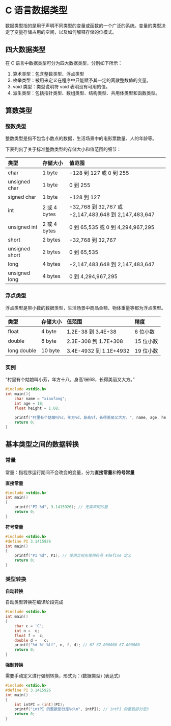 # C 语言数据类型

数据类型指的是用于声明不同类型的变量或函数的一个广泛的系统。变量的类型决定了变量存储占用的空间，以及如何解释存储的位模式。

## 四大数据类型

在 C 语言中数据类型可分为四大数据类型，分别如下所示：

1. 算术类型：包含整数类型、浮点类型
2. 枚举类型：被用来定义在程序中只能赋予其一定的离散整数值的变量。
3. void 类型：类型说明符 void 表明没有可用的值。
4. 派生类型：包括指针类型、数组类型、结构类型、共用体类型和函数类型。

## 算数类型

### 整数类型

整数类型是指不包含小数点的数据，生活场景中的电影票数量、人的年龄等。

下表列出了关于标准整数类型的存储大小和值范围的细节：


 类型         |	存储大小 |	值范围
:-----------| :-------| :--------|
char	     |1 byte   | -128 到 127 或 0 到 255
unsigned char|1 byte   | 0 到 255
signed char	 |1 byte   | -128 到 127
int          |2 或 4 bytes | -32,768 到 32,767 或 -2,147,483,648 到 2,147,483,647
unsigned int |	2 或 4 bytes | 0 到 65,535 或 0 到 4,294,967,295
short	| 2 bytes | -32,768 到 32,767
unsigned short | 2 bytes |	0 到 65,535
long | 4 bytes | -2,147,483,648 到 2,147,483,647
unsigned long | 4 bytes | 0 到 4,294,967,295

### 浮点类型

浮点类型是带小数的数据类型，生活场景中商品金额、物体重量等都为浮点类型。

类型	     | 存储大小	| 值范围	| 精度
:-----------| :-------| :--------|:--------|
float	    | 4 byte  | 1.2E-38 到 3.4E+38	| 6 位小数
double      | 8 byte  | 2.3E-308 到 1.7E+308 |	15 位小数
long double | 10 byte | 3.4E-4932 到 1.1E+4932 |	19 位小数

### 实例

“村里有个姑娘叫小芳，年方十八，身高1米68，长得美丽又大方。”

```c
#include <stdio.h>
int main(){
    char name = "xiaofang";
    int age = 18;
    float height = 1.68;
    
    printf("村里有个姑娘叫%c，年方%d，身高%f，长得美丽又大方。", name, age, height);
	return 0;
}
```

## 基本类型之间的数据转换

### 常量

常量：指程序运行期间不会改变的变量，分为**直接常量**和**符号常量**

**直接常量**

```c
#include <stdio.h>
int main()
{
    printf("PI %d", 3.1415926); // 无需声明的量
    return 0;  
}
```

**符号常量**

```c
#include <stdio.h>
#define PI 3.1415926
int main()
{
    printf("PI %d", PI); // 使用之前先使用符号 #define 定义
    return 0;  
}
```

### 类型转换

**自动转换**

自动类型转换在编译阶段完成

```c
#include <stdio.h>
int main()
{
    char c = 'C';
    int n =  c; 
    float f =  c; 
    double d =   c; 
    printf("%d %f %lf", n, f, d); // 67 67.000000 67.000000
    return 0;    
}
```

**强制转换**

需要手动定义进行强制转换，形式为：(数据类型) (表达式) 

```c
#include <stdio.h>
#define PI 3.1415926
int main()
{
    int intPI = (int)(PI);
    printf("intPI 的整数部分是%d\n", intPI); // intPI 的整数部分是3
    return 0;
}
```